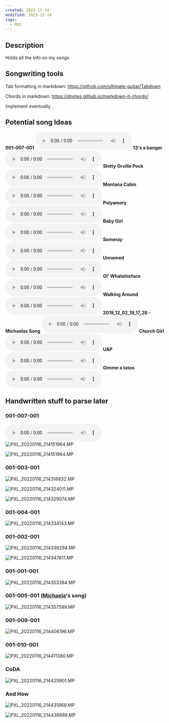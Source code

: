 ```yaml
---
created: 2023-12-14
modified: 2023-12-14
tags:
  - MOC
---
```

## Description
Holds all the info on my songs

## Songwriting tools
Tab formatting in markdown: https://github.com/ultimate-guitar/Tabdown

Chords in markdown: https://dnotes.github.io/markdown-it-chords/

Implement eventually

## Potential song Ideas

**001-007-001**
![001-007-002](ATTACHMENTS/001-007-002.mp3)
**13's a banger**
![13s a Banger](ATTACHMENTS/13s%20a%20Banger.mp3)
**Shitty Orville Peck**
![2019_08_30_20_48_27](ATTACHMENTS/2019_08_30_20_48_27.mp3)
**Montana Cabin**
![Charles_2020_07_25_14_22_05](ATTACHMENTS/Charles_2020_07_25_14_22_05.mp3)
**Polyamory**
![tonettadupe](ATTACHMENTS/tonettadupe.mp3)
**Baby Girl**
![baby girl](ATTACHMENTS/baby%20girl.mp3)
**Someray**
![someray](ATTACHMENTS/someray.mp3)
**Unnamed**
![Unnamed](ATTACHMENTS/Unnamed.wav)
**Ol' Whatshisface**
![Ole Whatsisface Vocal _ Guitar Mix](ATTACHMENTS/Ole%20Whatsisface%20Vocal%20_%20Guitar%20Mix.wav)
**Walking Around**
![walking around lead voc mix](ATTACHMENTS/walking%20around%20lead%20voc%20mix.wav)
**2019_12_02_19_17_28 - Michaelas Song**
![2019_12_02_19_17_28mp3](ATTACHMENTS/2019_12_02_19_17_28mp3.mp3)
**Church Girl**
![me and summermp3](ATTACHMENTS/me%20and%20summermp3.mp3)
**UAP**
![UAP](ATTACHMENTS/UAP.m4a)
**Gimme a tatoo**
![Gimme a tatoo](ATTACHMENTS/Gimme%20a%20tatoo.m4a)

## Handwritten stuff to parse later

### 001-007-001

![001-007-002](ATTACHMENTS/001-007-002.mp3)
![PXL_20220116_214151964.MP](ATTACHMENTS/PXL_20220116_214151964.MP.jpg)

![PXL_20220116_214151964.MP](ATTACHMENTS/PXL_20220116_214151964.MP.jpg)

### 001-003-001

![PXL_20220116_214318832.MP](ATTACHMENTS/PXL_20220116_214318832.MP.jpg)

![PXL_20220116_214324011.MP](ATTACHMENTS/PXL_20220116_214324011.MP.jpg)

![PXL_20220116_214329074.MP](ATTACHMENTS/PXL_20220116_214329074.MP.jpg)

### 001-004-001

![PXL_20220116_214334143.MP](ATTACHMENTS/PXL_20220116_214334143.MP.jpg)

### 001-002-001

![PXL_20220116_214339294.MP](ATTACHMENTS/PXL_20220116_214339294.MP.jpg)

![PXL_20220116_214347811.MP](ATTACHMENTS/PXL_20220116_214347811.MP.jpg)

### 001-001-001

![PXL_20220116_214353384.MP](ATTACHMENTS/PXL_20220116_214353384.MP.jpg)

### 001-005-001 ([Michaela](../../../2AREAS/RELATIONSHIPS/PEOPLE/Michaela%20Haaser.md)'s song)


![PXL_20220116_214357599.MP](ATTACHMENTS/PXL_20220116_214357599.MP.jpg)


### 001-009-001


![PXL_20220116_214406196.MP](ATTACHMENTS/PXL_20220116_214406196.MP.jpg)

### 001-010-001

![PXL_20220116_214411380.MP](ATTACHMENTS/PXL_20220116_214411380.MP.jpg)

### CoDA

![PXL_20220116_214425901.MP](ATTACHMENTS/PXL_20220116_214425901.MP.jpg)

### And How

![PXL_20220116_214431968.MP](ATTACHMENTS/PXL_20220116_214431968.MP.jpg)

![PXL_20220116_214438889.MP](ATTACHMENTS/PXL_20220116_214438889.MP.jpg)

